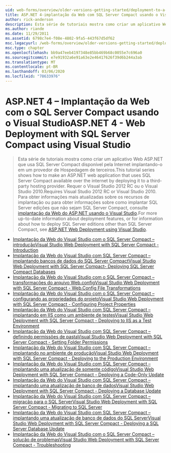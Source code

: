 ```yaml
---
uid: web-forms/overview/older-versions-getting-started/deployment-to-a-hosting-provider/index
title: ASP.NET 4-implantação da Web com SQL Server Compact usando o Visual Studio | Microsoft Docs
author: rick-anderson
description: Esta série de tutoriais mostra como criar um aplicativo Web ASP.NET que usa SQL Server Compact disponível pela Internet implantando-o em um h de terceiros...
ms.author: riande
ms.date: 11/29/2011
ms.assetid: 6798c7e4-f08e-4802-9fa5-443f67d5df62
msc.legacyurl: /web-forms/overview/older-versions-getting-started/deployment-to-a-hosting-provider
msc.type: chapter
ms.openlocfilehash: bb9a47eeb4197348e85bb469b68c0055e7c696a0
ms.sourcegitcommit: e7e91932a6e91a63e2e46417626f39d6b244a3ab
ms.translationtype: MT
ms.contentlocale: pt-BR
ms.lasthandoff: 03/06/2020
ms.locfileid: "78633976"
---
```

# <a name="aspnet-4---web-deployment-with-sql-server-compact-using-visual-studio"></a><span data-ttu-id="76066-103">ASP.NET 4 – Implantação da Web com o SQL Server Compact usando o Visual Studio</span><span class="sxs-lookup"><span data-stu-id="76066-103">ASP.NET 4 - Web Deployment with SQL Server Compact using Visual Studio</span></span>

> <span data-ttu-id="76066-104">Esta série de tutoriais mostra como criar um aplicativo Web ASP.NET que usa SQL Server Compact disponível pela Internet implantando-o em um provedor de Hospedagem de terceiros.</span><span class="sxs-lookup"><span data-stu-id="76066-104">This tutorial series shows how to make an ASP.NET web application that uses SQL Server Compact available over the internet by deploying it to a third-party hosting provider.</span></span> <span data-ttu-id="76066-105">Requer o Visual Studio 2012 RC ou o Visual Studio 2010.</span><span class="sxs-lookup"><span data-stu-id="76066-105">Requires Visual Studio 2012 RC or Visual Studio 2010.</span></span> <span data-ttu-id="76066-106">Para obter informações mais atualizadas sobre os recursos de implantação ou para obter informações sobre como implantar SQL Server edições que não sejam SQL Server Compact, consulte [implantação da Web do ASP.NET usando o Visual Studio](../../deployment/visual-studio-web-deployment/introduction.md).</span><span class="sxs-lookup"><span data-stu-id="76066-106">For more up-to-date information about deployment features, or for information about how to deploy SQL Server editions other than SQL Server Compact, see [ASP.NET Web Deployment using Visual Studio](../../deployment/visual-studio-web-deployment/introduction.md).</span></span>

- [<span data-ttu-id="76066-107">Implantação da Web do Visual Studio com o SQL Server Compact – introdução</span><span class="sxs-lookup"><span data-stu-id="76066-107">Visual Studio Web Deployment with SQL Server Compact - Introduction</span></span>](deployment-to-a-hosting-provider-introduction-1-of-12.md)
- [<span data-ttu-id="76066-108">Implantação da Web do Visual Studio com SQL Server Compact – implantando bancos de dados do SQL Server Compact</span><span class="sxs-lookup"><span data-stu-id="76066-108">Visual Studio Web Deployment with SQL Server Compact- Deploying SQL Server Compact Databases</span></span>](deployment-to-a-hosting-provider-deploying-sql-server-compact-databases-2-of-12.md)
- [<span data-ttu-id="76066-109">Implantação da Web do Visual Studio com o SQL Server Compact – transformações do arquivo Web.config</span><span class="sxs-lookup"><span data-stu-id="76066-109">Visual Studio Web Deployment with SQL Server Compact - Web.Config File Transformations</span></span>](deployment-to-a-hosting-provider-web-config-file-transformations-3-of-12.md)
- [<span data-ttu-id="76066-110">Implantação da Web do Visual Studio com o SQL Server Compact – configurando as propriedades do projeto</span><span class="sxs-lookup"><span data-stu-id="76066-110">Visual Studio Web Deployment with SQL Server Compact - Configuring Project Properties</span></span>](deployment-to-a-hosting-provider-configuring-project-properties-4-of-12.md)
- [<span data-ttu-id="76066-111">Implantação da Web do Visual Studio com SQL Server Compact – implantando em IIS como um ambiente de testes</span><span class="sxs-lookup"><span data-stu-id="76066-111">Visual Studio Web Deployment with SQL Server Compact - Deploying to IIS as a Test Environment</span></span>](deployment-to-a-hosting-provider-deploying-to-iis-as-a-test-environment-5-of-12.md)
- [<span data-ttu-id="76066-112">Implantação da Web do Visual Studio com SQL Server Compact – definindo permissões de pasta</span><span class="sxs-lookup"><span data-stu-id="76066-112">Visual Studio Web Deployment with SQL Server Compact - Setting Folder Permissions</span></span>](deployment-to-a-hosting-provider-setting-folder-permissions-6-of-12.md)
- [<span data-ttu-id="76066-113">Implantação da Web do Visual Studio com SQL Server Compact – implantando no ambiente de produção</span><span class="sxs-lookup"><span data-stu-id="76066-113">Visual Studio Web Deployment with SQL Server Compact - Deploying to the Production Environment</span></span>](deployment-to-a-hosting-provider-deploying-to-the-production-environment-7-of-12.md)
- [<span data-ttu-id="76066-114">Implantação da Web do Visual Studio com SQL Server Compact – implantando uma atualização de somente código</span><span class="sxs-lookup"><span data-stu-id="76066-114">Visual Studio Web Deployment with SQL Server Compact - Deploying a Code-Only Update</span></span>](deployment-to-a-hosting-provider-deploying-a-code-only-update-8-of-12.md)
- [<span data-ttu-id="76066-115">Implantação da Web do Visual Studio com SQL Server Compact – implantando uma atualização de banco de dados</span><span class="sxs-lookup"><span data-stu-id="76066-115">Visual Studio Web Deployment with SQL Server Compact - Deploying a Database Update</span></span>](deployment-to-a-hosting-provider-deploying-a-database-update-9-of-12.md)
- [<span data-ttu-id="76066-116">Implantação da Web do Visual Studio com SQL Server Compact – migração para o SQL Server</span><span class="sxs-lookup"><span data-stu-id="76066-116">Visual Studio Web Deployment with SQL Server Compact - Migrating to SQL Server</span></span>](deployment-to-a-hosting-provider-migrating-to-sql-server-10-of-12.md)
- [<span data-ttu-id="76066-117">Implantação da Web do Visual Studio com SQL Server Compact – implantando uma atualização de banco de dados do SQL Server</span><span class="sxs-lookup"><span data-stu-id="76066-117">Visual Studio Web Deployment with SQL Server Compact - Deploying a SQL Server Database Update</span></span>](deployment-to-a-hosting-provider-deploying-a-sql-server-database-update-11-of-12.md)
- [<span data-ttu-id="76066-118">Implantação da Web do Visual Studio com o SQL Server Compact – solução de problemas</span><span class="sxs-lookup"><span data-stu-id="76066-118">Visual Studio Web Deployment with SQL Server Compact - Troubleshooting</span></span>](deployment-to-a-hosting-provider-creating-and-installing-deployment-packages-12-of-12.md)
